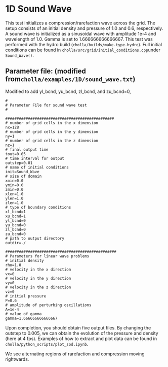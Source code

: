 # 1D Sound Wave
This test initializes a compression/rarefaction wave across the grid. The setup consists of an initial density and pressure of 1.0 and 0.6, respectively. A sound wave is initialized as a sinusoidal wave with amplitude 1e-4 and wavelength of 1.0. Gamma is set to 1.666666666666667. This test was performed with the hydro build (`cholla/builds/make.type.hydro`). Full initial conditions can be found in `cholla/src/grid/initial_conditions.cpp`under `Sound_Wave()`. 

## Parameter file: (modified from`cholla/examples/1D/sound_wave.txt`)
Modified to add yl_bcnd, yu_bcnd, zl_bcnd, and zu_bcnd=0,
```
#
# Parameter File for sound wave test
#

################################################
# number of grid cells in the x dimension
nx=128
# number of grid cells in the y dimension
ny=1
# number of grid cells in the z dimension
nz=1
# final output time
tout=0.05
# time interval for output
outstep=0.01
# name of initial conditions
init=Sound_Wave
# size of domain
xmin=0.0
ymin=0.0
zmin=0.0
xlen=1.0
ylen=1.0
zlen=1.0
# type of boundary conditions
xl_bcnd=1
xu_bcnd=1
yl_bcnd=0
yu_bcnd=0
zl_bcnd=0
zu_bcnd=0
# path to output directory
outdir=./

#################################################
# Parameters for linear wave problems
# initial density
rho=1.0
# velocity in the x direction
vx=0
# velocity in the y direction
vy=0
# velocity in the z direction
vz=0
# initial pressure
P=0.6
# amplitude of perturbing oscillations
A=1e-4
# value of gamma
gamma=1.666666666666667
```
Upon completion, you should obtain five output files. By changing the outstep to 0.005, we can obtain the evolution of the pressure and density (here at 4 fps).  Examples of how to extract and plot data can be found in `cholla/python_scripts/plot_sod.ipynb`.  

We see alternating regions of rarefaction and compression moving rightwards.

